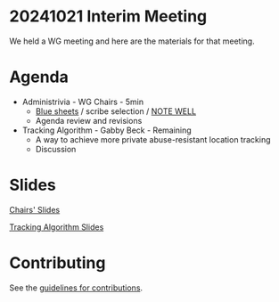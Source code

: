 # 20241021 Interim Meeting

We held a WG meeting and here are the materials for that meeting.

# Agenda

* Administrivia - WG Chairs - 5min
    * [Blue sheets](https://github.com/ietf-wg-dult/wg-materials/blob/main/meetings/20241021/20241021%20-%20dult%20wg%20-%20blue%20sheets.png) / scribe selection / [NOTE WELL](https://www.ietf.org/about/note-well/)
    * Agenda review and revisions
* Tracking Algorithm - Gabby Beck - Remaining
    * A way to achieve more private abuse-resistant location tracking
    * Discussion

# Slides

[Chairs' Slides](https://github.com/ietf-wg-dult/wg-materials/blob/main/meetings/20241021/ietf-dult-interim1.pdf)

[Tracking Algorithm Slides]()

# Contributing

See the [guidelines for contributions](https://github.com/ietf-wg-dult/wg-materials/blob/main/CONTRIBUTING.md).
